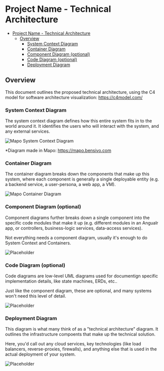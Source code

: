 # Project Name - Technical Architecture

- [Project Name - Technical Architecture](#project-name---technical-architecture)
  - [Overview](#overview)
    - [System Context Diagram](#system-context-diagram)
    - [Container Diagram](#container-diagram)
    - [Component Diagram (optional)](#component-diagram-optional)
    - [Code Diagram (optional)](#code-diagram-optional)
    - [Deployment Diagram](#deployment-diagram)


## Overview
This document outlines the proposed technical architecture, using the C4 model for software architecture visualization: https://c4model.com/ 


### System Context Diagram
The system context diagram defines how this entire system fits in to the world around it. It identifies the users who will interact with the system, and any external services.

![Mapo System Context Diagram](./media/system-context-diagram.png)

*Diagram made in Mapo: https://mapo.bensivo.com

### Container Diagram
The container diagram breaks down the components that make up this system, where each component is generally a single deployable entity (e.g. a backend service, a user-persona, a web app, a VM). 

![Mapo Container Diagram](./media/container-diagram.png)

### Component Diagram (optional)
Component diagrams further breaks down a single component into the specific code modules that make it up (e.g. different modules in an Angualr app, or controllers, business-logic services, data-access services).

Not everything needs a component diagram, usually it's enough to do System Context and Containers.

![Placeholder](https://via.placeholder.com/500x300)

### Code Diagram (optional)
Code diagrams are low-level UML diagrams used for documentign specific implementation details, like state machines, ERDs, etc.. 

Just like the component diagram, these are optional, and many systems won't need this level of detail.

![Placeholder](https://via.placeholder.com/500x300)


### Deployment Diagram
This diagram is what many think of as a "technical architecture" diagram. It outlines the infrastructure compoents that make up the technical solution.

Here, you'd call out any cloud services, key technologies (like load balancers, reverse-proxies, firewalls), and anything else that is used in the actual deployment of your system.

![Placeholder](https://via.placeholder.com/500x300)